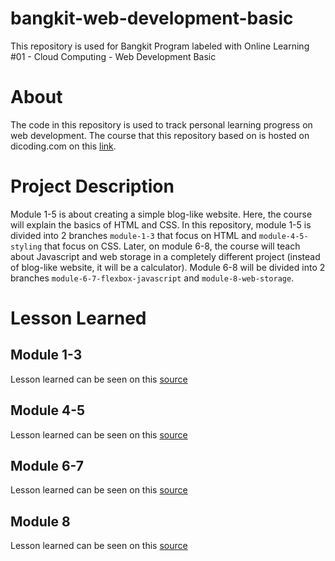 # bangkit-web-development-basic
This repository is used for Bangkit Program labeled with Online Learning #01 - Cloud Computing - Web Development Basic

# About
The code in this repository is used to track personal learning progress on web development. The course that this repository based on is hosted on dicoding.com on this [link](https://www.dicoding.com/academies/123). 

# Project Description
Module 1-5 is about creating a simple blog-like website. Here, the course will explain the basics of HTML and CSS. In this repository, module 1-5 is divided into 2 branches `module-1-3` that focus on HTML and `module-4-5-styling` that focus on CSS. Later, on module 6-8, the course will teach about Javascript and web storage in a completely different project (instead of blog-like website, it will be a calculator). Module 6-8 will be divided into 2 branches `module-6-7-flexbox-javascript` and `module-8-web-storage`.

# Lesson Learned
## Module 1-3
Lesson learned can be seen on this [source](learning_notes/module_1_3.md)

## Module 4-5
Lesson learned can be seen on this [source](learning_notes/module_4_5.md)

## Module 6-7
Lesson learned can be seen on this [source](learning_notes/module_6_7.md)

## Module 8
Lesson learned can be seen on this [source](learning_notes/module_8.md)